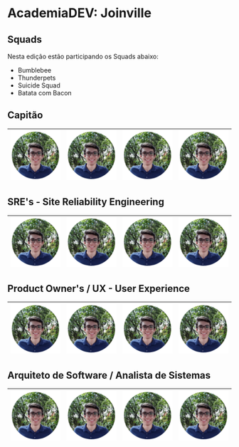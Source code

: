 # AcademiaDEV: Joinville

## Squads

Nesta edição estão participando os Squads abaixo:

* Bumblebee
* Thunderpets
* Suicide Squad
* Batata com Bacon

## Capitão

| ![Vinicius](.gitbook/assets/vinicius.png) | ![Vinicius](.gitbook/assets/vinicius.png) | ![Vinicius](.gitbook/assets/vinicius.png)| ![Vinicius](.gitbook/assets/vinicius.png)|
| :--- | :--- | :--- | :--- |

## SRE's - Site Reliability Engineering

| ![Vinicius](.gitbook/assets/vinicius.png) | ![Vinicius](.gitbook/assets/vinicius.png) | ![Vinicius](.gitbook/assets/vinicius.png)| ![Vinicius](.gitbook/assets/vinicius.png)|
| :--- | :--- | :--- | :--- |

## Product Owner's / UX - User Experience

| ![Vinicius](.gitbook/assets/vinicius.png) | ![Vinicius](.gitbook/assets/vinicius.png) | ![Vinicius](.gitbook/assets/vinicius.png)| ![Vinicius](.gitbook/assets/vinicius.png)|
| :--- | :--- | :--- | :--- |

## Arquiteto de Software / Analista de Sistemas

| ![Vinicius](.gitbook/assets/vinicius.png) | ![Vinicius](.gitbook/assets/vinicius.png) | ![Vinicius](.gitbook/assets/vinicius.png)| ![Vinicius](.gitbook/assets/vinicius.png)|
| :--- | :--- | :--- | :--- |
